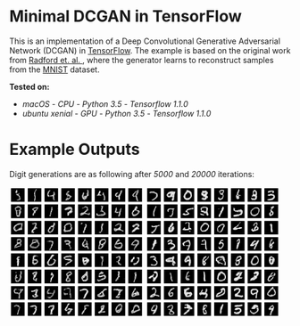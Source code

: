 # Minimal DCGAN in TensorFlow
This is an implementation of a Deep Convolutional Generative Adversarial Network (DCGAN) in [TensorFlow](http://tensorflow.org). The example is based on the original work from [Radford et. al. ](https://arxiv.org/abs/1511.06434), where the generator learns to reconstruct samples from the [MNIST](http://yann.lecun.com/exdb/mnist/) dataset.

**Tested on:**  

- *macOS* - *CPU* - *Python 3.5* - *Tensorflow 1.1.0*
- *ubuntu xenial* - *GPU* - *Python 3.5* - *Tensorflow 1.1.0*

# Example Outputs
Digit generations are as following after *5000* and *20000* iterations:

<img src="models/dcgan_z50_2/res/0005000.png" width="240">
<img src="models/dcgan_z50_2/res/0020000.png" width="240">


